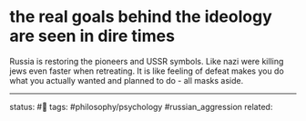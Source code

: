 # the real goals behind the ideology are seen in dire times
Russia is restoring the pioneers and USSR symbols.
Like nazi were killing jews even faster when retreating.
It is like feeling of defeat makes you do what you actually wanted and planned to do - all masks aside.

---
status: #🌱
tags: #philosophy/psychology #russian_aggression 
related: 